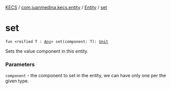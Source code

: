 [KECS](../../index.md) / [com.juanmedina.kecs.entity](../index.md) / [Entity](index.md) / [set](./set.md)

# set

`fun <reified T : `[`Any`](https://kotlinlang.org/api/latest/jvm/stdlib/kotlin/-any/index.html)`> set(component: T): `[`Unit`](https://kotlinlang.org/api/latest/jvm/stdlib/kotlin/-unit/index.html)

Sets the value component in this entity.

### Parameters

`component` - the component to set in the entity, we can have only one per the given type.